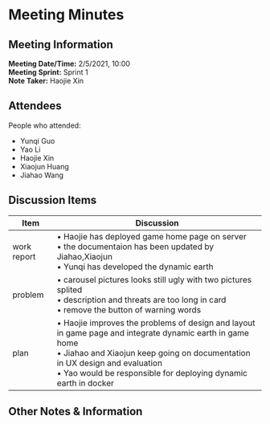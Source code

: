 # Meeting Minutes
## Meeting Information
**Meeting Date/Time:** 2/5/2021, 10:00   
**Meeting Sprint:** Sprint 1  
**Note Taker:** Haojie Xin  

## Attendees
People who attended:
- Yunqi Guo
- Yao Li
- Haojie Xin
- Xiaojun Huang
- Jiahao Wang

## Discussion Items

Item | Discussion
------- | -------
work  report | • Haojie has deployed game home page on server<br>• the documentaion has been updated by Jiahao,Xiaojun<br>• Yunqi has developed the dynamic earth
problem      | • carousel pictures looks still ugly with two pictures splited <br>• description and threats are too long in card<br>• remove the button of warning words
plan         | • Haojie improves the problems of design and layout in game page and integrate dynamic earth in game home<br>• Jiahao and Xiaojun keep going on documentation in UX design and evaluation<br>• Yao would be responsible for deploying dynamic earth in docker

## Other Notes & Information
